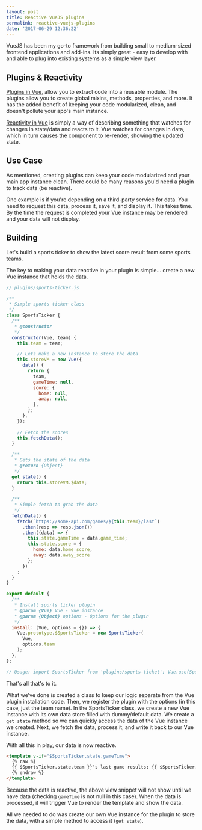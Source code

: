 ```yaml
---
layout: post
title: Reactive VueJS plugins
permalink: reactive-vuejs-plugins
date: '2017-06-29 12:36:22'
---
```


VueJS has been my go-to framework from building small to medium-sized frontend applications and add-ins. Its simply great - easy to develop with and able to plug into existing systems as a simple view layer.

## Plugins & Reactivity

[Plugins in Vue](https://vuejs.org/v2/guide/plugins.html), allow you to extract code into a reusable module. The plugins allow you to create global mixins, methods, properties, and more. It has the added benefit of keeping your code modularized, clean, and doesn't pollute your app's main instance.

[Reactivity in Vue](https://vuejs.org/v2/guide/reactivity.html) is simply a way of describing something that watches for changes in state/data and reacts to it. Vue watches for changes in data, which in turn causes the component to re-render, showing the updated state.

## Use Case

As mentioned, creating plugins can keep your code modularized and your main app instance clean. There could be many reasons you'd need a plugin to track data (be reactive).

One example is if you're depending on a third-party service for data. You need to request this data, process it, save it, and display it. This takes time. By the time the request is completed your Vue instance may be rendered and your data will not display.

## Building

Let's build a sports ticker to show the latest score result from some sports teams.

The key to making your data reactive in your plugin is simple... create a new Vue instance that holds the data.

```javascript
// plugins/sports-ticker.js

/**
 * Simple sports ticker class
 */
class SportsTicker {
  /**
   * @constructor
   */
  constructor(Vue, team) {
    this.team = team;

    // Lets make a new instance to store the data
    this.storeVM = new Vue({
      data() {
        return {
          team,
          gameTime: null,
          score: {
            home: null,
            away: null,
          },
        };
      },
    });
    
    // Fetch the scores
    this.fetchData();
  }

  /**
   * Gets the state of the data
   * @return {Object}
   */
  get state() {
    return this.storeVM.$data;
  }
  
  /**
   * Simple fetch to grab the data
   */
  fetchData() {
    fetch(`https://some-api.com/games/${this.team}/last`)
      .then(resp => resp.json())
      .then((data) => {
        this.state.gameTime = data.game_time;
        this.state.score = {
          home: data.home_score,
          away: data.away_score
        };
      })
    ;
  }
}

export default {
  /**
   * Install sports ticker plugin
   * @param {Vue} Vue - Vue instance
   * @param {Object} options - Options for the plugin
   */
  install: (Vue, options = {}) => {
    Vue.prototype.$SportsTicker = new SportsTicker(
      Vue,
      options.team
    );
  },
};

// Usage: import SportsTicker from 'plugins/sports-ticket'; Vue.use(SportsTicker);

```

That's all that's to it.

What we've done is created a class to keep our logic separate from the Vue plugin installation code. Then, we register the plugin with the options (in this case, just the team name). In the SportsTicker class, we create a new Vue instance with its own data store filled with dummy/default data. We create a `get state` method so we can quickly access the data of the Vue instance we created. Next, we fetch the data, process it, and write it back to our Vue instance.

With all this in play, our data is now reactive.

```html
<template v-if="$SportsTicker.state.gameTime">
  {% raw %}
  {{ $SportsTicker.state.team }}'s last game results: {{ $SportsTicker.state.score.home }} - {{ $SportsTicker.state.score.away }}
  {% endraw %}
</template>
```

Because the data is reactive, the above view snippet will not show until we have data (checking `gameTime` is not null in this case). When the data is processed, it will trigger Vue to render the template and show the data.

All we needed to do was create our own Vue instance for the plugin to store the data, with a simple method to access it (`get state`).
